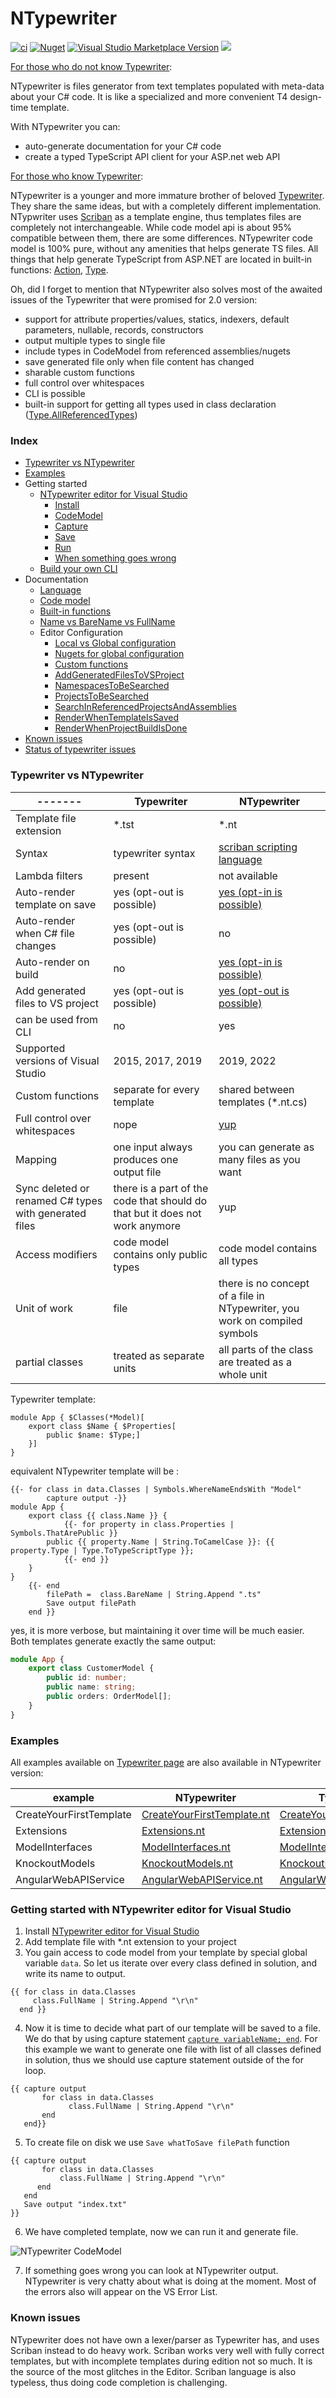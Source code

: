 # NTypewriter

[![ci](https://github.com/NeVeSpl/NTypewriter/actions/workflows/CI.yml/badge.svg)](https://github.com/NeVeSpl/NTypewriter/actions/workflows/CI.yml)
[![Nuget](https://img.shields.io/nuget/v/NTypewriter?color=%23004880&label=NTypewriter%20nugets)](https://www.nuget.org/packages?q=NTypewriter)
[![Visual Studio Marketplace Version](https://img.shields.io/visual-studio-marketplace/v/NeVeS.NTypewriterEditorForVisualStudio?color=%230429FF&label=NTypewriter%20editor)](https://marketplace.visualstudio.com/items?itemName=NeVeS.NTypewriterEditorForVisualStudio)
[![](https://img.shields.io/visual-studio-marketplace/i/NeVeS.NTypewriterEditorForVisualStudio?color=%230429FF&label=NTypewriter%20editor%20users)](https://marketplace.visualstudio.com/items?itemName=NeVeS.NTypewriterEditorForVisualStudio)

<ins>For those who do not know Typewriter</ins>:

NTypewriter is files generator from text templates populated with meta-data about your C# code. It is like a specialized and more convenient T4 design-time template.

With NTypewriter you can:
- auto-generate documentation for your C# code
- create a typed TypeScript API client for your ASP.net web API

<ins>For those who know Typewriter</ins>:

NTypewriter is a younger and more immature brother of beloved [Typewriter](https://github.com/frhagn/Typewriter). They share the same ideas, but with a completely different implementation. NTypwriter uses [Scriban](https://github.com/scriban/scriban) as a template engine, thus templates files are completely not interchangeable. While code model api is about 95% compatible between them, there are some differences. NTypewriter code model is 100% pure, without any amenities that helps generate TS files. All things that help  generate TypeScript from ASP.NET are located in built-in functions: [Action](https://github.com/NeVeSpl/NTypewriter/blob/master/Documentation/BuiltInFunctions.md#actionfunctions), [Type](https://github.com/NeVeSpl/NTypewriter/blob/master/Documentation/BuiltInFunctions.md#typefunctions).

Oh, did I forget to mention that NTypewriter also solves most of the awaited issues of the Typewriter that were promised for 2.0 version:
- support for attribute properties/values, statics, indexers, default parameters, nullable, records, constructors
- output multiple types to single file
- include types in CodeModel from referenced assemblies/nugets
- save generated file only when file content has changed
- sharable custom functions
- full control over whitespaces
- CLI is possible
- built-in support for getting all types used in class declaration ([Type.AllReferencedTypes](https://github.com/NeVeSpl/NTypewriter/blob/master/Documentation/BuiltInFunctions.md#allreferencedtypes))

 
### Index

* [Typewriter vs NTypewriter](#Typewriter-vs-NTypewriter)
* [Examples](#Examples)
* Getting started
   * [NTypewriter editor for Visual Studio](#Getting-started-with-NTypewriter-editor-for-Visual-Studio)
       * [Install](#Install)
       * [CodeModel](#CodeModel)
       * [Capture](#Capture)       
       * [Save](#Save)
       * [Run](#Run)
       * [When something goes wrong](#Error)
   * [Build your own CLI](Documentation/CLI.md)
* Documentation
   * [Language](https://github.com/scriban/scriban/blob/master/doc/language.md)
   * [Code model](Documentation/CodeModel.md)
   * [Built-in functions](Documentation/BuiltInFunctions.md)   
   * [Name vs BareName vs FullName](Documentation/NameVariants.md)
   * Editor Configuration
       * [Local vs Global configuration](Documentation/Configuration.md#local-vs-global-configuration)
       * [Nugets for global configuration](Documentation/Configuration.md#nugets-for-global-configuration)
       * [Custom functions](Documentation/Configuration.md#Custom-functions)      
       * [AddGeneratedFilesToVSProject](Documentation/Configuration.md#AddGeneratedFilesToVSProject)
       * [NamespacesToBeSearched](Documentation/Configuration.md#NamespacesToBeSearched)
       * [ProjectsToBeSearched](Documentation/Configuration.md#ProjectsToBeSearched)  
       * [SearchInReferencedProjectsAndAssemblies](Documentation/Configuration.md#SearchInReferencedProjectsAndAssemblies)   
       * [RenderWhenTemplateIsSaved](Documentation/Configuration.md#renderwhentemplateissaved)
       * [RenderWhenProjectBuildIsDone](Documentation/Configuration.md#RenderWhenProjectBuildIsDone)
* [Known issues](#Known-issues)
* [Status of typewriter issues](Documentation/TypewriterIssues.md)



### Typewriter vs NTypewriter

  ------- | Typewriter | NTypewriter
----------|------------ | -------------
Template file extension | *.tst | *.nt
Syntax   | typewriter syntax | [scriban scripting language](https://github.com/scriban/scriban/blob/master/doc/language.md)
Lambda filters | present | not available 
Auto-render template on save| yes (opt-out is possible)| [yes (opt-in is possible)](Documentation/Configuration.md#renderwhentemplateissaved)
Auto-render when C# file changes| yes (opt-out is possible)| no
Auto-render on build | no | [yes (opt-in is possible)](Documentation/Configuration.md#RenderWhenProjectBuildIsDone)
Add generated files to VS project | yes (opt-out is possible) | [yes (opt-out is possible)](Documentation/Configuration.md#addgeneratedfilestovsproject)
can be used from CLI | no | yes 
Supported versions of Visual Studio | 2015, 2017, 2019 | 2019, 2022
Custom functions | separate for every template | shared between templates (*.nt.cs)
Full control over whitespaces | nope | [yup](https://github.com/scriban/scriban/blob/master/doc/language.md#14-whitespace-control)
Mapping | one input always produces one output file | you can generate as many files as you want
Sync deleted or renamed C# types with generated files | there is a part of the code that should do that  but it does not work anymore | yup
Access modifiers | code model contains only public types | code model contains all types 
Unit of work | file | there is no concept of a file in NTypewriter, you work on compiled symbols
partial classes | treated as separate units | all parts of the class are treated as a whole unit

Typewriter template:
```
module App { $Classes(*Model)[
    export class $Name { $Properties[
        public $name: $Type;]
    }]
}
```
equivalent NTypewriter template will be :
```
{{- for class in data.Classes | Symbols.WhereNameEndsWith "Model"
        capture output -}}
module App {
    export class {{ class.Name }} {
            {{- for property in class.Properties | Symbols.ThatArePublic }}
        public {{ property.Name | String.ToCamelCase }}: {{ property.Type | Type.ToTypeScriptType }};
            {{- end }}
    }
}
    {{- end 
        filePath =  class.BareName | String.Append ".ts"
        Save output filePath
    end }}
```

yes, it is more verbose, but maintaining it over time will be much easier. Both templates generate exactly the same output:
```ts
module App {
    export class CustomerModel {
        public id: number;
        public name: string;
        public orders: OrderModel[];
    }
}
```

### Examples

All examples available on [Typewriter page](https://frhagn.github.io/Typewriter/pages/examples.html) are also available in NTypewriter version:

example | NTypewriter | Typewriter
--------|------------|------------
CreateYourFirstTemplate | [CreateYourFirstTemplate.nt](https://github.com/NeVeSpl/NTypewriter.Examples/blob/master/WebApplication/Examples/CreateYourFirstTemplate/nt/CreateYourFirstTemplate.nt) | [CreateYourFirstTemplate.tst](https://github.com/NeVeSpl/NTypewriter.Examples/blob/master/WebApplication/Examples/CreateYourFirstTemplate/tst/CreateYourFirstTemplate.tst)
Extensions | [Extensions.nt](https://github.com/NeVeSpl/NTypewriter.Examples/blob/master/WebApplication/Examples/Extensions/nt/Extensions.nt) | [Extensions.tst](https://github.com/NeVeSpl/NTypewriter.Examples/blob/master/WebApplication/Examples/Extensions/tst/Extensions.tst)
ModelInterfaces | [ModelInterfaces.nt](https://github.com/NeVeSpl/NTypewriter.Examples/blob/master/WebApplication/Examples/ModelInterfaces/nt/ModelInterfaces.nt) | [ModelInterfaces.tst](https://github.com/NeVeSpl/NTypewriter.Examples/blob/master/WebApplication/Examples/ModelInterfaces/tst/ModelInterfaces.tst)
KnockoutModels | [KnockoutModels.nt](https://github.com/NeVeSpl/NTypewriter.Examples/blob/master/WebApplication/Examples/KnockoutModels/nt/KnockoutModels.nt) | [KnockoutModels.tst](https://github.com/NeVeSpl/NTypewriter.Examples/blob/master/WebApplication/Examples/KnockoutModels/tst/KnockoutModels.tst)
AngularWebAPIService | [AngularWebAPIService.nt](https://github.com/NeVeSpl/NTypewriter.Examples/blob/master/WebApplication/Examples/AngularWebAPIService/nt/AngularWebAPIService.nt) | [AngularWebAPIService.tst](https://github.com/NeVeSpl/NTypewriter.Examples/blob/master/WebApplication/Examples/AngularWebAPIService/tst/AngularWebAPIService.tst)



### Getting started with NTypewriter editor for Visual Studio

1) <a name="Install"></a>Install [NTypewriter editor for Visual Studio](https://marketplace.visualstudio.com/items?itemName=NeVeS.NTypewriterEditorForVisualStudio)
2) Add template file with *.nt extension to your project
3) <a name="CodeModel"></a>You gain access to code model from your template by special global variable `data`. So let us iterate over every class defined in solution, and write its name to output.
```
{{ for class in data.Classes 
     class.FullName | String.Append "\r\n"
  end }}  
```
4) <a name="Capture"></a>Now it is time to decide what part of our template will be saved to a file. We do that by using capture statement [`capture variableName; end`](https://github.com/scriban/scriban/blob/master/doc/language.md#96-capture-variable--end). For this example we want to generate one file with list of all classes defined in solution, thus we should use capture statement outside of the for loop.
```
{{ capture output
       for class in data.Classes 
             class.FullName | String.Append "\r\n"
       end 
   end}}
```
5) <a name="Save"></a>To create file on disk we use `Save whatToSave filePath` function

```
{{ capture output
       for class in data.Classes 
           class.FullName | String.Append "\r\n"
      end
   end
   Save output "index.txt"
}}    
```
6) <a name="Run"></a>We have completed template, now we can run it and generate file.

![NTypewriter CodeModel](Documentation/GettingStarted.Run.gif)

7) <a name="Error"></a>If something goes wrong you can look at NTypewriter output. NTypewriter is very chatty about what is doing at the moment. Most of the errors also will appear on the VS Error List.


### Known issues

NTypewriter does not have own a lexer/parser as Typewriter has, and uses Scriban instead to do heavy work. Scriban works very well with fully correct templates,  but with incomplete templates during edition not so much. It is the source of the most glitches in the Editor. Scriban language is also typeless, thus doing code completion is challenging.